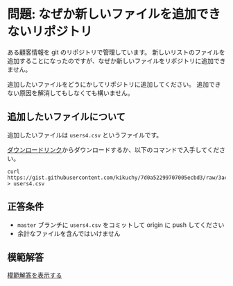 # 問題: なぜか新しいファイルを追加できないリポジトリ

ある顧客情報を git のリポジトリで管理しています。
新しいリストのファイルを追加することになったのですが、なぜか新しいファイルをリポジトリに追加できません。

追加したいファイルをどうにかしてリポジトリに追加してください。
追加できない原因を解消してもしなくても構いません。


## 追加したいファイルについて

追加したいファイルは `users4.csv` というファイルです。

[ダウンロードリンク](https://gist.githubusercontent.com/kikuchy/7d0a52299707005ecbd3/raw/3ac45a2b7d1fa7ad725ca2c9d5d84d9f45b11faa/users4.csv)からダウンロードするか、以下のコマンドで入手してください。

```
curl https://gist.githubusercontent.com/kikuchy/7d0a52299707005ecbd3/raw/3ac45a2b7d1fa7ad725ca2c9d5d84d9f45b11faa/users4.csv > users4.csv
```


## 正答条件

* `master` ブランチに `users4.csv` をコミットして origin に push してください
* 余計なファイルを含んではいけません


## 模範解答

[模範解答を表示する](https://github.com/mixi-git-challenge/git-challenge-is-order-an-adding/blob/solution/README.md)
